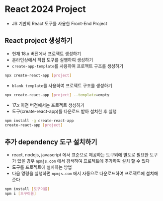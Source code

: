 # React 2024 Project

- JS 기반의 React 도구를 사용한 Front-End Project

## React project 생성하기

- 현재 18.x 버전에서 프로젝트 생성하기
- 온라인상에서 직접 도구를 실행하여 생성하기
- `create-app-template`를 사용하여 프로젝트 구조를 생성하기

```bash
npx create-react-app [project]
```

- `blank template`를 사용하여 프로젝트 구조를 생성하기

```bash
npx create-react-app [project] --template=empty
```

- 17.x 이전 버전에서는 프로젝트 생성하기
- 도구(create-react-app)를 다운로드 받아 설치한 후 실행

```bash
npm install -g create-react-app
create-react-app [project]
```

## 추가 dependency 도구 설치하기

- react, nodejs, javascript 에서 표준으로 제공하는 도구외에 별도로 필요한 도구가 있을 경우 `npmjs.com` 에서 검색하여 프로젝트에 추가하여 설치 할 수 있다
- 도구를 프로젝트에 설치하는 방법
- 다음 명령을 실행하면 `npmjs.com` 에서 자동으로 다운로드하여 프로젝트에 설치해 준다

```bash
npm install [도구이름]
npm i [도구이름]
```
